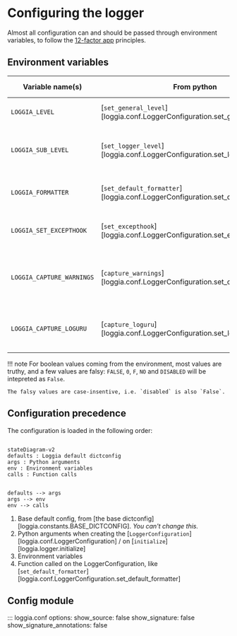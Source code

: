 # Configuring the logger

Almost all configuration can and should be passed through environment variables, to follow the [12-factor app](https://12factor.net/) principles.

## Environment variables

| Variable name(s) | From python | Default value | Description |
|------------------|---|------------|-------------|
| `LOGGIA_LEVEL` | [`set_general_level`][loggia.conf.LoggerConfiguration.set_general_level] |`INFO` | The log level number or name. |
| `LOGGIA_SUB_LEVEL` | [`set_logger_level`][loggia.conf.LoggerConfiguration.set_logger_level] |`INFO` | The log level number or name for any given named logger. |
| `LOGGIA_FORMATTER` | [`set_default_formatter`][loggia.conf.LoggerConfiguration.set_default_formatter] | `structured` | The log formatter name (`pretty` or `structured`). |
| `LOGGIA_SET_EXCEPTHOOK` | [`set_excepthook`][loggia.conf.LoggerConfiguration.set_excepthook] | `True` | Whether the logger should set the `sys.excepthook`. |
| `LOGGIA_CAPTURE_WARNINGS` | [`capture_warnings`][loggia.conf.LoggerConfiguration.set_capture_warnings] | `True` | Whether the logger should capture warnings from the `warnings` module. |
| `LOGGIA_CAPTURE_LOGURU` | [`capture_loguru`][loggia.conf.LoggerConfiguration.set_loguru_capture] | `True` | Whether the logger should capture logs emitted through loguru. |

!!! note
    For boolean values coming from the environment, most values are truthy, and a few
    values are falsy: `FALSE`, `0`, `F`, `NO` and `DISABLED` will be intepreted as `False`.

    The falsy values are case-insentive, i.e. `disabled` is also `False`.


## Configuration precedence

The configuration is loaded in the following order:

``` mermaid

stateDiagram-v2
defaults : Loggia default dictconfig
args : Python arguments
env : Environment variables
calls : Function calls


defaults --> args
args --> env
env --> calls
```


1. Base default config, from [the base dictconfig][loggia.constants.BASE_DICTCONFIG]. _You can't change this._
2. Python arguments when creating the [`LoggerConfiguration`][loggia.conf.LoggerConfiguration] / on [`initialize`][loggia.logger.initialize]
3. Environment variables
4. Function called on the LoggerConfiguration, like [`set_default_formatter`][loggia.conf.LoggerConfiguration.set_default_formatter]


## Config module

::: loggia.conf
    options:
        show_source: false
        show_signature: false
        show_signature_annotations: false
        <!-- members:
          - LoggerConfiguration
          - load_config -->
